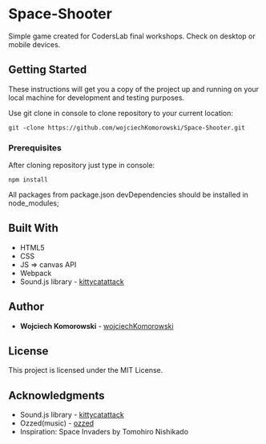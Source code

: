 # Space-Shooter

Simple game created for CodersLab final workshops. 
Check on desktop or mobile devices.

## Getting Started

These instructions will get you a copy of the project up and running on your local machine for development and testing purposes. 

Use git clone in console to clone repository to your current location:

```
git -clone https://github.com/wojciechKomorowski/Space-Shooter.git
```

### Prerequisites

After cloning repository just type in console:

```
npm install
```
All packages from package.json devDependencies should be installed in node_modules;

## Built With

* HTML5
* CSS
* JS => canvas API
* Webpack
* Sound.js library - [kittycatattack](https://github.com/kittykatattack/sound.js)

## Author

* **Wojciech Komorowski** - [wojciechKomorowski](https://github.com/wojciechKomorowski)

## License

This project is licensed under the MIT License.

## Acknowledgments

* Sound.js library - [kittycatattack](https://github.com/kittykatattack/sound.js)
* Ozzed(music) - [ozzed](http://ozzed.net/)
* Inspiration: Space Invaders by Tomohiro Nishikado